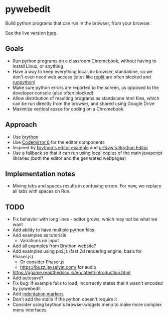 # pywebedit

Build python programs that can run in the browser, from your browser.

See the live version [here](https://robotfantastic.org/pywebedit/).


## Goals

- Run python programs on a classroom Chromebook, without having to
  install Linux, or anything
- Have a way to keep everything local, in-browser, standalone, so we
  don't even need web access (sites like [replit](https://replit.com/)
  are often blocked and [runpython](https://runpython.org))
- Make sure python errors are reported to the screen, as opposed to
  the developer console (also often blocked)
- Allow distribution of resulting programs as standalone html files,
  which can be run directly from the browser, and shared using Google
  Drive
- Maximize vertical space for coding on a Chromebook


## Approach

- Use [brython](https://www.brython.info/)
- Use [Codemirror 6](https://codemirror.net) for the editor components
- Inspired by [brython's editor
  example](https://www.brython.info/tests/editor.html?lang=en) and
  [urfdvw's Brython Editor](https://github.com/urfdvw/Brython-Editor)
- Use a fallback so that it can run using local copies of the main
  javascript libraries (both the editor and the generated webpages)


## Implementation notes

- Mixing tabs and spaces results in confusing errors. For now, we
  replace all tabs with spaces on Run.


## TODO

- Fix behavior with long lines - editor grows, which may not be what
  we want
- Add ability to have multiple python files
- Add examples as tutorials
  - Variations on input
- Add all examples from Brython website?
- Add examples using pixi.js (fast 2d rendering engine, basis for
  Phaser.js)
  - Or consider Phaser.js
  - https://buzz.jaysalvat.com/ for audio
- https://ggame.readthedocs.io/en/latest/introduction.html
- Add autosave?
- Fix bug: If example fails to load, incorrectly states that it wasn't
  encoded by pywebedit
- Add [indentation markers](https://github.com/replit/codemirror-indentation-markers)
- Don't add the stdlib if the python doesn't require it
- Consider using brython's browser.widgets.menu to make more complex
  menu interfaces

